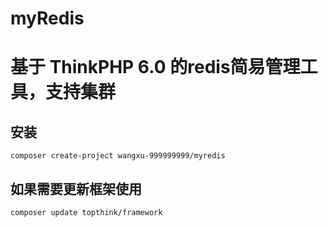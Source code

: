 myRedis
===============
基于 ThinkPHP 6.0 的redis简易管理工具，支持集群
===============

## 安装

~~~
composer create-project wangxu-999999999/myredis
~~~

## 如果需要更新框架使用
~~~
composer update topthink/framework
~~~
